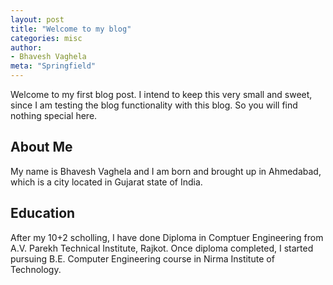 ```yaml
---
layout: post
title: "Welcome to my blog"
categories: misc
author:
- Bhavesh Vaghela
meta: "Springfield"
---
```

Welcome to my first blog post. I intend to keep this very small and sweet, since I am testing the blog functionality with this blog. So you will find nothing special here.
## About Me
My name is Bhavesh Vaghela and I am born and brought up in Ahmedabad, which is a city located in Gujarat state of India. 
## Education
After my 10+2 scholling, I have done Diploma in Comptuer Engineering from A.V. Parekh Technical Institute, Rajkot. Once diploma completed, I started pursuing B.E. Computer Engineering course in Nirma Institute of Technology.
